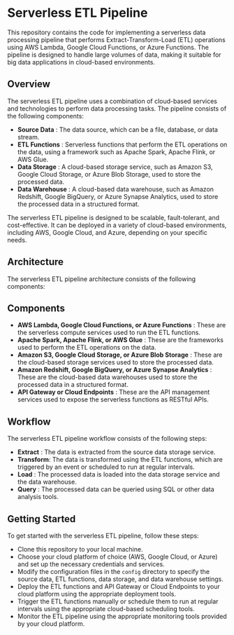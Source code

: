# Serverless ETL Pipeline

This repository contains the code for implementing a serverless data processing pipeline that performs Extract-Transform-Load (ETL) operations using AWS Lambda, Google Cloud Functions, or Azure Functions. The pipeline is designed to handle large volumes of data, making it suitable for big data applications in cloud-based environments.


## Overview

The serverless ETL pipeline uses a combination of cloud-based services and technologies to perform data processing tasks. The pipeline consists of the following components:

- **Source Data** : The data source, which can be a file, database, or data stream.
- **ETL Functions** : Serverless functions that perform the ETL operations on the data, using a framework such as Apache Spark, Apache Flink, or AWS Glue.
- **Data Storage** : A cloud-based storage service, such as Amazon S3, Google Cloud Storage, or Azure Blob Storage, used to store the processed data.
- **Data Warehouse** : A cloud-based data warehouse, such as Amazon Redshift, Google BigQuery, or Azure Synapse Analytics, used to store the processed data in a structured format.

The serverless ETL pipeline is designed to be scalable, fault-tolerant, and cost-effective. It can be deployed in a variety of cloud-based environments, including AWS, Google Cloud, and Azure, depending on your specific needs.

## Architecture

The serverless ETL pipeline architecture consists of the following components:
 
## Components
 
- **AWS Lambda, Google Cloud Functions, or Azure Functions** : These are the serverless compute services used to run the ETL functions.
- **Apache Spark, Apache Flink, or AWS Glue** : These are the frameworks used to perform the ETL operations on the data.
- **Amazon S3, Google Cloud Storage, or Azure Blob Storage** : These are the cloud-based storage services used to store the processed data.
- **Amazon Redshift, Google BigQuery, or Azure Synapse Analytics** : These are the cloud-based data warehouses used to store the processed data in a structured format.
- **API Gateway or Cloud Endpoints** : These are the API management services used to expose the serverless functions as RESTful APIs.

## Workflow

The serverless ETL pipeline workflow consists of the following steps:

- **Extract** : The data is extracted from the source data storage service.
- **Transform**: The data is transformed using the ETL functions, which are triggered by an event or scheduled to run at regular intervals.
- **Load** : The processed data is loaded into the data storage service and the data warehouse.
- **Query** : The processed data can be queried using SQL or other data analysis tools.

## Getting Started

To get started with the serverless ETL pipeline, follow these steps:

* Clone this repository to your local machine.
* Choose your cloud platform of choice (AWS, Google Cloud, or Azure) and set up the necessary credentials and services.
* Modify the configuration files in the `config` directory to specify the source data, ETL functions, data storage, and data warehouse settings.
* Deploy the ETL functions and API Gateway or Cloud Endpoints to your cloud platform using the appropriate deployment tools.
* Trigger the ETL functions manually or schedule them to run at regular intervals using the appropriate cloud-based scheduling tools.
* Monitor the ETL pipeline using the appropriate monitoring tools provided by your cloud platform.

